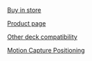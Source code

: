 [Buy in store](https://store.bitcraze.io/products/motion-capture-marker-deck)

[Product page](/products/motion-capture-marker-deck/)

[Other deck compatibility](/documentation/system/platform/cf2-expansiondecks/#deck---deck)

[Motion Capture Positioning](/documentation/system/positioning/mocap-positioning/)
